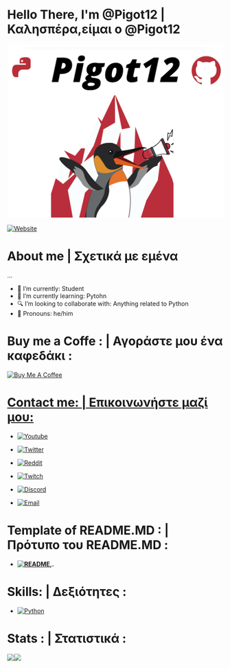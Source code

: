 
# Hello There, I'm @Pigot12 | Καλησπέρα,είμαι ο @Pigot12
![](GithubLogo%20(1).png)

[![Website](https://img.shields.io/badge/-Website-000?&logo=java)]()
# About me | Σχετικά με εμένα

...


* 🏫 I’m currently:  Student
* 🐍 I’m currently learning: Pytohn
* 🔍 I’m looking to collaborate with: Anything related to Python
* 📖 Pronouns: he/him


# Buy me a Coffe : | Αγοράστε μου ένα καφεδάκι :
  <a href="https://www.buymeacoffee.com/pigot12" target="_blank" rel="noreferrer nofollow">
      <img src="https://cdn.buymeacoffee.com/buttons/default-red.png" alt="Buy Me A Coffee" height="40" width="170" >

# Contact me: | Επικοινωνήστε μαζί μου:

* [![Youtube](https://img.shields.io/badge/-Pigot12-000?&logo=youtube)](https://www.youtube.com/channel/UCnTVfPUMLGlMwQgU3v3O0sg)
</a>

* [![Twitter](https://img.shields.io/badge/-Pigot12_-000?&logo=twitter)](https://twitter.com/Pigot12_)
</a>

* [![Reddit](https://img.shields.io/badge/-Pigot12-000?&logo=reddit)](https://www.reddit.com/user/Pigot12)
</a>

* [![Twitch](https://img.shields.io/badge/-Pigot12_-000?&logo=twitch)](https://www.twitch.tv/pigot12_)
</a>

* [![Discord](https://img.shields.io/badge/-Link_-000?&logo=discord)](https://discord.gg/JJVYYG9)

</a>

* [![Email](https://img.shields.io/badge/-Email_-000?&logo=email)](0pigot120@protonmail.com)

</a>

# Template of README.MD : | Πρότυπο του README.MD :

* **[![README](https://img.shields.io/badge/-README_-000?&logo=github),](https://github.com/Pigot12/Pigot12).**

# Skills: | Δεξιότητες :

* [![Python](https://img.shields.io/badge/-Python-000?&logo=python)](https://github.com/Pigot12?tab=repositories&q=&type=&language=python)

# Stats : | Στατιστικά :

<a href="https://www.adamalston.com/"><img height="137px" src="https://github-readme-stats.vercel.app/api?username=pigot12&hide_title=true&hide_border=true&show_icons=true&include_all_commits=true&count_private=true&line_height=21&text_color=000&icon_color=000&bg_color=0,ea6161,ffc64d,fffc4d,52fa5a&theme=graywhite" /><!-- wi*quL3fcV --><img height="137px" src="https://github-readme-stats.vercel.app/api/top-langs/?username=pigot12&hide=html&hide_title=true&hide_border=true&layout=compact&langs_count=7&exclude_repo=comp426,Redventures-Movie-Quotes&text_color=000&icon_color=fff&bg_color=0,52fa5a,4dfcff,c64dff&theme=graywhite" /></a>
